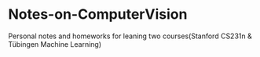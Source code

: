 # Notes-on-ComputerVision
Personal notes and homeworks for leaning two courses(Stanford CS231n &amp; Tübingen Machine Learning)
